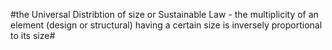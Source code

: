 #the Universal Distribtion of size or Sustainable Law - the multiplicity of an element (design or structural) having a certain size is inversely proportional to its size#
